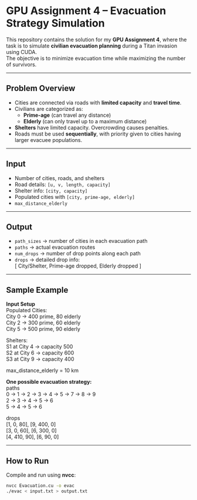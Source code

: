 # GPU Assignment 4 – Evacuation Strategy Simulation

This repository contains the solution for my **GPU Assignment 4**, where the task is to simulate **civilian evacuation planning** during a Titan invasion using CUDA.  
The objective is to minimize evacuation time while maximizing the number of survivors.

---

## Problem Overview
- Cities are connected via roads with **limited capacity** and **travel time**.  
- Civilians are categorized as:
  - **Prime-age** (can travel any distance)  
  - **Elderly** (can only travel up to a maximum distance)  
- **Shelters** have limited capacity. Overcrowding causes penalties.  
- Roads must be used **sequentially**, with priority given to cities having larger evacuee populations.  

---

## Input
- Number of cities, roads, and shelters  
- Road details: `[u, v, length, capacity]`  
- Shelter info: `[city, capacity]`  
- Populated cities with `[city, prime-age, elderly]`  
- `max_distance_elderly`  

---

## Output
- ```path_sizes``` → number of cities in each evacuation path  
- ```paths``` → actual evacuation routes  
- ```num_drops``` → number of drop points along each path  
- ```drops``` → detailed drop info:  
[ City/Shelter, Prime-age dropped, Elderly dropped ]

---

## Sample Example
**Input Setup**  
Populated Cities:  
City 0 -> 400 prime, 80 elderly  
City 2 -> 300 prime, 60 elderly  
City 5 -> 500 prime, 90 elderly  

Shelters:  
S1 at City 4 -> capacity 500  
S2 at City 6 -> capacity 600  
S3 at City 9 -> capacity 400  

max_distance_elderly = 10 km  

**One possible evacuation strategy:**  
paths  
0 -> 1 -> 2 -> 3 -> 4 -> 5 -> 7 -> 8 -> 9  
2 -> 3 -> 4 -> 5 -> 6  
5 -> 4 -> 5 -> 6  

drops  
[1, 0, 80], [9, 400, 0]  
[3, 0, 60], [6, 300, 0]  
[4, 410, 90], [6, 90, 0]  


---

## How to Run
Compile and run using **nvcc**:
```bash
nvcc Evacuation.cu -o evac
./evac < input.txt > output.txt
